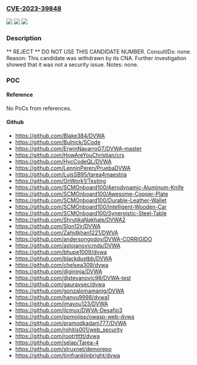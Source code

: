 ### [CVE-2023-39848](https://cve.mitre.org/cgi-bin/cvename.cgi?name=CVE-2023-39848)
![](https://img.shields.io/static/v1?label=Product&message=n%2Fa&color=blue)
![](https://img.shields.io/static/v1?label=Version&message=n%2Fa&color=blue)
![](https://img.shields.io/static/v1?label=Vulnerability&message=n%2Fa&color=blue)

### Description

** REJECT ** DO NOT USE THIS CANDIDATE NUMBER. ConsultIDs: none. Reason: This candidate was withdrawn by its CNA. Further investigation showed that it was not a security issue. Notes: none.

### POC

#### Reference
No PoCs from references.

#### Github
- https://github.com/Blake384/DVWA
- https://github.com/Bulnick/SCode
- https://github.com/ErwinNavarroGT/DVWA-master
- https://github.com/HowAreYouChristian/crs
- https://github.com/HycCodeQL/DVWA
- https://github.com/LenninPeren/PruebaDVWA
- https://github.com/LuisSB95/tarea4maestria
- https://github.com/OnWork1/Testing
- https://github.com/SCMOnboard100/Aerodynamic-Aluminum-Knife
- https://github.com/SCMOnboard100/Awesome-Copper-Plate
- https://github.com/SCMOnboard100/Durable-Leather-Wallet
- https://github.com/SCMOnboard100/Intelligent-Wooden-Car
- https://github.com/SCMOnboard100/Synergistic-Steel-Table
- https://github.com/ShrutikaNakhale/DVWA2
- https://github.com/Slon12jr/DVWA
- https://github.com/Zahidkhan1221/DWVA
- https://github.com/andersongodoy/DVWA-CORRIGIDO
- https://github.com/astojanovicmds/DVWA
- https://github.com/bhupe1009/dvwa
- https://github.com/blackdustbb/DVWA
- https://github.com/chelsea309/dvwa
- https://github.com/digininja/DVWA
- https://github.com/djstevanovic98/DVWA-test
- https://github.com/gauravsec/dvwa
- https://github.com/gonzalomamanig/DVWA
- https://github.com/hanvu9998/dvwa1
- https://github.com/imayou123/DVWA
- https://github.com/jlcmux/DWVA-Desafio3
- https://github.com/ppmojipp/owasp-web-dvwa
- https://github.com/pramodkadam777/DVWA
- https://github.com/rohitis001/web_security
- https://github.com/rootrttttt/dvwa
- https://github.com/selap/Tarea-4
- https://github.com/struxnet/demorepo
- https://github.com/timfranklinbright/dvwa

